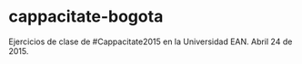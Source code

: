 # cappacitate-bogota
Ejercicios de clase de #Cappacitate2015 en la Universidad EAN. Abril 24 de 2015.
